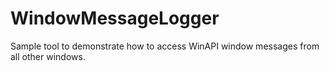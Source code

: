 # WindowMessageLogger
Sample tool to demonstrate how to access WinAPI window messages from all other windows.
